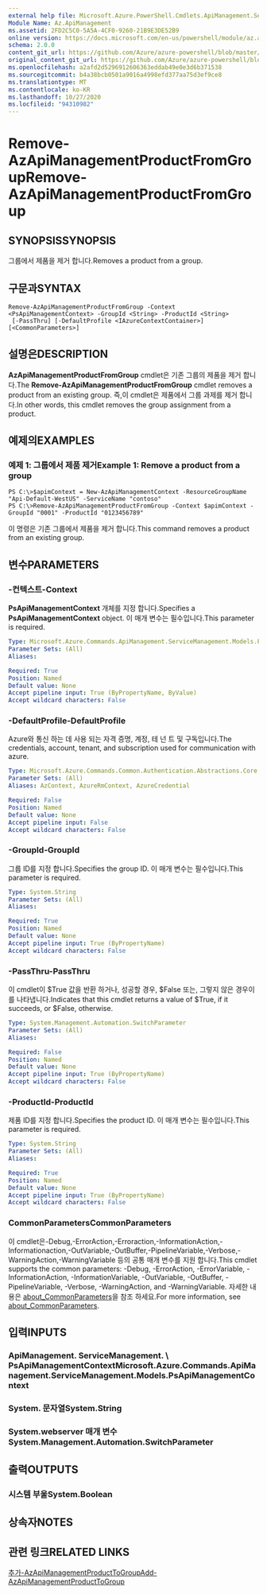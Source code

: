 ```yaml
---
external help file: Microsoft.Azure.PowerShell.Cmdlets.ApiManagement.ServiceManagement.dll-Help.xml
Module Name: Az.ApiManagement
ms.assetid: 2FD2C5C0-5A5A-4CF0-9260-21B9E3DE52B9
online version: https://docs.microsoft.com/en-us/powershell/module/az.apimanagement/remove-azapimanagementproductfromgroup
schema: 2.0.0
content_git_url: https://github.com/Azure/azure-powershell/blob/master/src/ApiManagement/ApiManagement/help/Remove-AzApiManagementProductFromGroup.md
original_content_git_url: https://github.com/Azure/azure-powershell/blob/master/src/ApiManagement/ApiManagement/help/Remove-AzApiManagementProductFromGroup.md
ms.openlocfilehash: a2afd2d5296912606363eddab49e0e3d6b371538
ms.sourcegitcommit: b4a38bcb0501a9016a4998efd377aa75d3ef9ce8
ms.translationtype: MT
ms.contentlocale: ko-KR
ms.lasthandoff: 10/27/2020
ms.locfileid: "94310982"
---
```

# <span data-ttu-id="0d690-101">Remove-AzApiManagementProductFromGroup</span><span class="sxs-lookup"><span data-stu-id="0d690-101">Remove-AzApiManagementProductFromGroup</span></span>

## <span data-ttu-id="0d690-102">SYNOPSIS</span><span class="sxs-lookup"><span data-stu-id="0d690-102">SYNOPSIS</span></span>
<span data-ttu-id="0d690-103">그룹에서 제품을 제거 합니다.</span><span class="sxs-lookup"><span data-stu-id="0d690-103">Removes a product from a group.</span></span>

## <span data-ttu-id="0d690-104">구문과</span><span class="sxs-lookup"><span data-stu-id="0d690-104">SYNTAX</span></span>

```
Remove-AzApiManagementProductFromGroup -Context <PsApiManagementContext> -GroupId <String> -ProductId <String>
 [-PassThru] [-DefaultProfile <IAzureContextContainer>] [<CommonParameters>]
```

## <span data-ttu-id="0d690-105">설명은</span><span class="sxs-lookup"><span data-stu-id="0d690-105">DESCRIPTION</span></span>
<span data-ttu-id="0d690-106">**AzApiManagementProductFromGroup** cmdlet은 기존 그룹의 제품을 제거 합니다.</span><span class="sxs-lookup"><span data-stu-id="0d690-106">The **Remove-AzApiManagementProductFromGroup** cmdlet removes a product from an existing group.</span></span>
<span data-ttu-id="0d690-107">즉,이 cmdlet은 제품에서 그룹 과제를 제거 합니다.</span><span class="sxs-lookup"><span data-stu-id="0d690-107">In other words, this cmdlet removes the group assignment from a product.</span></span>

## <span data-ttu-id="0d690-108">예제의</span><span class="sxs-lookup"><span data-stu-id="0d690-108">EXAMPLES</span></span>

### <span data-ttu-id="0d690-109">예제 1: 그룹에서 제품 제거</span><span class="sxs-lookup"><span data-stu-id="0d690-109">Example 1: Remove a product from a group</span></span>
```
PS C:\>$apimContext = New-AzApiManagementContext -ResourceGroupName "Api-Default-WestUS" -ServiceName "contoso"
PS C:\>Remove-AzApiManagementProductFromGroup -Context $apimContext -GroupId "0001" -ProductId "0123456789"
```

<span data-ttu-id="0d690-110">이 명령은 기존 그룹에서 제품을 제거 합니다.</span><span class="sxs-lookup"><span data-stu-id="0d690-110">This command removes a product from an existing group.</span></span>

## <span data-ttu-id="0d690-111">변수</span><span class="sxs-lookup"><span data-stu-id="0d690-111">PARAMETERS</span></span>

### <span data-ttu-id="0d690-112">-컨텍스트</span><span class="sxs-lookup"><span data-stu-id="0d690-112">-Context</span></span>
<span data-ttu-id="0d690-113">**PsApiManagementContext** 개체를 지정 합니다.</span><span class="sxs-lookup"><span data-stu-id="0d690-113">Specifies a **PsApiManagementContext** object.</span></span>
<span data-ttu-id="0d690-114">이 매개 변수는 필수입니다.</span><span class="sxs-lookup"><span data-stu-id="0d690-114">This parameter is required.</span></span>

```yaml
Type: Microsoft.Azure.Commands.ApiManagement.ServiceManagement.Models.PsApiManagementContext
Parameter Sets: (All)
Aliases:

Required: True
Position: Named
Default value: None
Accept pipeline input: True (ByPropertyName, ByValue)
Accept wildcard characters: False
```

### <span data-ttu-id="0d690-115">-DefaultProfile</span><span class="sxs-lookup"><span data-stu-id="0d690-115">-DefaultProfile</span></span>
<span data-ttu-id="0d690-116">Azure와 통신 하는 데 사용 되는 자격 증명, 계정, 테 넌 트 및 구독입니다.</span><span class="sxs-lookup"><span data-stu-id="0d690-116">The credentials, account, tenant, and subscription used for communication with azure.</span></span>

```yaml
Type: Microsoft.Azure.Commands.Common.Authentication.Abstractions.Core.IAzureContextContainer
Parameter Sets: (All)
Aliases: AzContext, AzureRmContext, AzureCredential

Required: False
Position: Named
Default value: None
Accept pipeline input: False
Accept wildcard characters: False
```

### <span data-ttu-id="0d690-117">-GroupId</span><span class="sxs-lookup"><span data-stu-id="0d690-117">-GroupId</span></span>
<span data-ttu-id="0d690-118">그룹 ID를 지정 합니다.</span><span class="sxs-lookup"><span data-stu-id="0d690-118">Specifies the group ID.</span></span>
<span data-ttu-id="0d690-119">이 매개 변수는 필수입니다.</span><span class="sxs-lookup"><span data-stu-id="0d690-119">This parameter is required.</span></span>

```yaml
Type: System.String
Parameter Sets: (All)
Aliases:

Required: True
Position: Named
Default value: None
Accept pipeline input: True (ByPropertyName)
Accept wildcard characters: False
```

### <span data-ttu-id="0d690-120">-PassThru</span><span class="sxs-lookup"><span data-stu-id="0d690-120">-PassThru</span></span>
<span data-ttu-id="0d690-121">이 cmdlet이 $True 값을 반환 하거나, 성공할 경우, $False 또는, 그렇지 않은 경우이를 나타냅니다.</span><span class="sxs-lookup"><span data-stu-id="0d690-121">Indicates that this cmdlet returns a value of $True, if it succeeds, or $False, otherwise.</span></span>

```yaml
Type: System.Management.Automation.SwitchParameter
Parameter Sets: (All)
Aliases:

Required: False
Position: Named
Default value: None
Accept pipeline input: True (ByPropertyName)
Accept wildcard characters: False
```

### <span data-ttu-id="0d690-122">-ProductId</span><span class="sxs-lookup"><span data-stu-id="0d690-122">-ProductId</span></span>
<span data-ttu-id="0d690-123">제품 ID를 지정 합니다.</span><span class="sxs-lookup"><span data-stu-id="0d690-123">Specifies the product ID.</span></span>
<span data-ttu-id="0d690-124">이 매개 변수는 필수입니다.</span><span class="sxs-lookup"><span data-stu-id="0d690-124">This parameter is required.</span></span>

```yaml
Type: System.String
Parameter Sets: (All)
Aliases:

Required: True
Position: Named
Default value: None
Accept pipeline input: True (ByPropertyName)
Accept wildcard characters: False
```

### <span data-ttu-id="0d690-125">CommonParameters</span><span class="sxs-lookup"><span data-stu-id="0d690-125">CommonParameters</span></span>
<span data-ttu-id="0d690-126">이 cmdlet은-Debug,-ErrorAction,-Erroraction,-InformationAction,-Informationaction,-OutVariable,-OutBuffer,-PipelineVariable,-Verbose,-WarningAction,-WarningVariable 등의 공통 매개 변수를 지원 합니다.</span><span class="sxs-lookup"><span data-stu-id="0d690-126">This cmdlet supports the common parameters: -Debug, -ErrorAction, -ErrorVariable, -InformationAction, -InformationVariable, -OutVariable, -OutBuffer, -PipelineVariable, -Verbose, -WarningAction, and -WarningVariable.</span></span> <span data-ttu-id="0d690-127">자세한 내용은 [about_CommonParameters](http://go.microsoft.com/fwlink/?LinkID=113216)을 참조 하세요.</span><span class="sxs-lookup"><span data-stu-id="0d690-127">For more information, see [about_CommonParameters](http://go.microsoft.com/fwlink/?LinkID=113216).</span></span>

## <span data-ttu-id="0d690-128">입력</span><span class="sxs-lookup"><span data-stu-id="0d690-128">INPUTS</span></span>

### <span data-ttu-id="0d690-129">ApiManagement. ServiceManagement. \ PsApiManagementContext</span><span class="sxs-lookup"><span data-stu-id="0d690-129">Microsoft.Azure.Commands.ApiManagement.ServiceManagement.Models.PsApiManagementContext</span></span>

### <span data-ttu-id="0d690-130">System. 문자열</span><span class="sxs-lookup"><span data-stu-id="0d690-130">System.String</span></span>

### <span data-ttu-id="0d690-131">System.webserver 매개 변수</span><span class="sxs-lookup"><span data-stu-id="0d690-131">System.Management.Automation.SwitchParameter</span></span>

## <span data-ttu-id="0d690-132">출력</span><span class="sxs-lookup"><span data-stu-id="0d690-132">OUTPUTS</span></span>

### <span data-ttu-id="0d690-133">시스템 부울</span><span class="sxs-lookup"><span data-stu-id="0d690-133">System.Boolean</span></span>

## <span data-ttu-id="0d690-134">상속자</span><span class="sxs-lookup"><span data-stu-id="0d690-134">NOTES</span></span>

## <span data-ttu-id="0d690-135">관련 링크</span><span class="sxs-lookup"><span data-stu-id="0d690-135">RELATED LINKS</span></span>

[<span data-ttu-id="0d690-136">추가-AzApiManagementProductToGroup</span><span class="sxs-lookup"><span data-stu-id="0d690-136">Add-AzApiManagementProductToGroup</span></span>](./Add-AzApiManagementProductToGroup.md)


